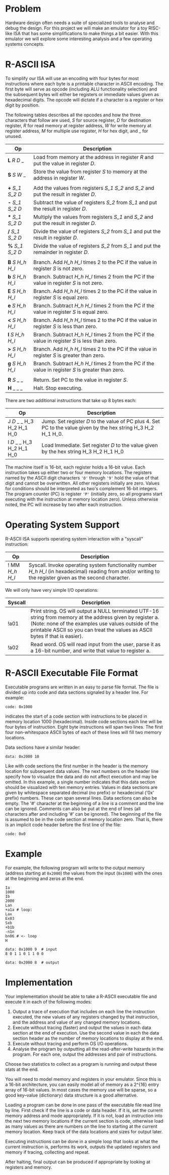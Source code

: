 # Problem
Hardware design often needs a suite of specialized tools to analyse and debug the design. For this project we will make an emulator for a toy RISC-like ISA that has some simplifications to make things a bit easier. With this emulator we will explore some interesting analysis and a few operating systems concepts.

# R-ASCII ISA
To simplify our ISA will use an encoding with four bytes for most instructions where each byte is a printable character in ASCII encoding. The first byte will serve as opcode (including ALU functionality selection) and the subsequent bytes will either be registers or immediate values given as hexadecimal digits. The opcode will dictate if a character is a register or hex digit by position.

The following tables describes all the opcodes and how the three characters that follow are used, *S* for source register, *D* for destination register, *R* for read memory at register address, *W* for write memory at register address, *M* for multiple use register, *H* for hex digit, and _ for unused.

| Op | Description |
| -- | ------------|
| **L** *R*  *D* _ | Load from memory at the address in register *R* and put the value in register  *D*. |
| **S**  *S*  *W* _ | Store the value from register  *S* to memory at the address in register  *W*. |
| | |
| **+**  *S_1*  *S_2*  *D* |  Add the values from registers  *S_1*  *S_2* and  *S_2* and put the result in register  *D*. |
| **-**  *S_1*  *S_2*  *D* | Subtract the value of registers  *S_2* from  *S_1* and put the result in register  *D*. |
| **\***  *S_1*  *S_2*  *D* | Multiply the values from registers  *S_1* and  *S_2* and put the result in register  *D*. |
| **/**  *S_1*  *S_2*  *D* | Divide the value of registers  *S_2* from  *S_1* and put the result in register  *D*. |
| **%**  *S_1*  *S_2*  *D* | Divide the value of registers  *S_2* from  *S_1* and put the remainder in register  *D*. |
| | |
| **B**  *S*  *H_h*  *H_l* | Branch. Add  *H_h* *H_l* times 2 to the PC if the value in register  *S* is not zero. |
| **b**  *S*  *H_h*  *H_l* | Branch. Subtract  *H_h*  *H_l* times 2 from the PC if the value in register  *S* is not zero. |
| **E**  *S*  *H_h*  *H_l* | Branch. Add  *H_h*  *H_l* times 2 to the PC if the value in register  *S* is equal zero. |
| **e**  *S*  *H_h*  *H_l* | Branch. Subtract  *H_h*  *H_l* times 2 from the PC if the value in register  *S* is equal zero. |
| **<**  *S*  *H_h*  *H_l* | Branch. Add  *H_h*  *H_l* times 2 to the PC if the value in register  *S* is less than zero. |
| **l**  *S*  *H_h*  *H_l* | Branch. Subtract  *H_h*  *H_l* times 2 from the PC if the value in register  *S* is less than zero. |
| **>**  *S*  *H_h*  *H_l* | Branch. Add  *H_h*  *H_l* times 2 to the PC if the value in register  *S* is greater than zero. |
| **g**  *S*  *H_h*  *H_l* | Branch. Subtract  *H_h*  *H_l* times 2 from the PC if the value in register  *S* is greater than zero. |
| | |
| **R**  *S* _ _ | Return. Set PC to the value in register  *S*. |
| **H** _ _ _  | Halt. Stop executing. |

There are two additional instructions that take up 8 bytes each:

| Op | Description |
| -- | ----------- |
| J  *D* _ _ H_3 H_2 H_1 H_0 | Jump. Set register  *D* to the value of PC plus 4. Set PC to the value given by the hex string H_3 H_2 H_1 H_0. |
| I  *D* _ _ H_3 H_2 H_1 H_0 | Load Immediate. Set register  *D* to the value given by the hex string H_3 H_2 H_1 H_0 |

The machine itself is 16-bit, each register holds a 16-bit value. Each instruction takes up either two or four memory locations. The registers named by the ASCII digit characters `'0'` through `'9'` hold the value of that digit and cannot be overwritten. All other registers initially are zero. Values for conditions should be interpreted as two's complement 16-bit integers. The program counter (PC) is register `'P'` (initially zero, so all programs start executing with the instruction at memory location zero). Unless otherwise noted, the PC will increase by two after each instruction.

# Operating System Support
R-ASCII ISA supports operating system interaction with a "syscall" instruction:

| Op | Description |
| -- | ----------- |
| ! MM  *H_h*  *H_l* | Syscall. Invoke operating system functionality number  *H_h*  *H_l* (in hexadecimal) reading from and/or writing to the register given as the second character. |

We will only have very simple I/O operations:

| Syscall | Description |
| ------- | ----------- |
| !a01 | Print string. OS will output a NULL terminated UTF-16 string from memory at the address given by register a. (Note: none of the examples use values outside of the printable ASCII so you can treat the values as ASCII bytes if that is easier). |
| !a02 | Read word. OS will read input from the user, parse it as a 16-bit number, and write that value to register a. |

# R-ASCII Executable File Format
Executable programs are written in an easy to parse file format. The file is divided up into code and data sections signaled by a header line. For example:

```
code: 0x1000
```

indicates the start of a code section with instructions to be placed in memory location 1000 (hexadecimal). Inside code sections each line will be four bytes of instruction. Eight byte instructions will span two lines. The first four non-whitespace ASCII bytes of each of these lines will fill two memory locations.

Data sections have a similar header:

```
data: 0x2000 10
```

Like with code sections the first number in the header is the memory location for subsequent data values. The next numbers on the header line specify how to visualize the data and do not affect execution and may be omitted. In this example, a single number indicates that this data section should be visualized with ten memory entries. Values in data sections are given by whitespace separated decimal (no prefix) or hexadecimal ('0x' prefix) numbers. These can span several lines. Data sections can also be empty.
The '#' character at the beginning of a line is a comment and the line can be ignored. Comments can also be put at the end of lines (all characters after and including '#' can be ignored). The beginning of the file is assumed to be in the code section at memory location zero. That is, there is an implicit code header before the first line of the file:

```
code: 0x0
```

# Example
For example, the following program will write to the output memory (address starting at `0x2000`) the values from the input (`0x1000`) with the ones at the beginning and zeros at the end.

```
Ia
1000
Ib
2000
Lan
+a1a # loop:
Lax
Ex03
Sxb
+b1b
-n1n
bn06 # <- loop
H

data: 0x1000 9  # input
8 0 1 1 0 1 1 0 0

data: 0x2000 8  # output
```

# Implementation
Your implementation should be able to take a R-ASCII executable file and execute it in each of the following modes:

1. Output a trace of execution that includes on each line the instruction executed, the new values of any registers changed by that instruction, and the address and value of any changed memory locations.
2. Execute without tracing (faster) and output the values in each data section at the end of execution. Use the second value in each the data section header as the number of memory locations to display at the end.
3. Execute without tracing and perform OS I/O operations.
4. Analyse the program by outputting all the read-after-write hazards in the program. For each one, output the addresses and pair of instructions.

Choose two statistics to collect as a program is running and output these stats at the end.

You will need to model memory and registers in your emulator. Since this is a 16-bit architecture, you can easily model all of memory as a 2^{16} entry array of 16-bit values. In most cases the memory use will be sparse, so a good key–value (dictionary) data structure is a good alternative.

Loading a program can be done in one pass of the executable file read line by line. First check if the line is a code or data header. If it is, set the current memory address and mode appropriately. If it is not, load an instruction into the next two memory locations if the current section is code, otherwise load as many values as there are numbers on the line to starting at the current memory location. Keep track of the data locations and sizes for output later.

Executing instructions can be done in a simple loop that looks at what the current instruction is, performs its work, outputs the updated registers and memory if tracing, collecting and repeat.

After halting, final output can be produced if appropriate by looking at registers and memory.
